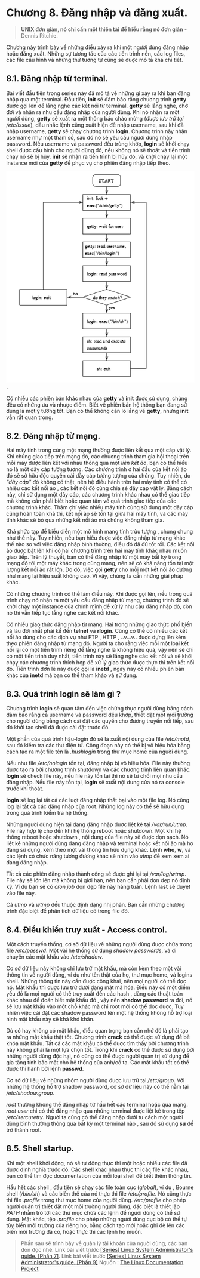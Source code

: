 # Chương 8. Đăng nhập và đăng xuất.
> **UNIX đơn giản, nó chỉ cần một thiên tài để hiểu rằng nó đơn giản** - Dennis Ritchie.

Chương này trình bày về những điều xảy ra  khi một người dùng đăng nhập hoặc đăng xuất. Những sự tương tác của các tiến trình nền, các log files, các file cấu hình và những thứ tương tự cũng sẽ đuợc mô tả khá chi tiết.

## 8.1. Đăng nhập từ terminal.
Bài viết đầu tiên trong series này đã mô tả về những gì xảy ra khi bạn đăng nhập qua một terminal. Đầu tiên, **init** sẽ đảm bảo rằng chương trình **getty** đuợc gọi lên để lắng nghe các kết nối từ terminal. **getty** sẽ lắng nghe, chờ đợi và nhận ra nhu cầu đăng nhập của người dùng. Khi nó nhận ra một người dùng, **getty** sẽ xuất ra một thông báo chào mừng (*đuợc lưu trữ tại /etc/issue*), dấu nhắc lệnh cũng xuất hiện để nhập username, sau khi đã nhập username, **getty** sẽ chạy chương trình **login**. Chương trình này nhận username như một tham số, sau đó nó sẽ yêu cầu người dùng nhập password. Nếu username và password đều trùng khớp, **login** sẽ khởi chạy shell đuợc cấu hình cho người dùng đó, nếu không nó sẽ thoát và tiến trình chạy nó sẽ bị hủy. **init** sẽ nhận ra tiến trình bị hủy đó, và khởi chạy lại một instance mới của **getty** để phục vụ cho phiên đăng nhập tiếp theo.

![Hình ảnh không tìm thấy](https://github.com/TheEEs/linux-admin/blob/master/images/8.1.png?raw=true).

Có nhiều các phiên bản khác nhau của **getty** và **init** đuợc sử dụng, chúng đều có những ưu và nhược điểm. Biết về phiên bản hệ thống bạn đang sử dụng là một ý tưởng tốt. Bạn có thể không cần lo lắng về **getty**, nhưng **init** vẫn rất quan trọng.

## 8.2. Đăng nhập từ mạng.
Hai máy tính trong cùng một mạng thường đuợc liên kết qua một cáp vật lý. Khi chúng giao tiếp trên mạng đó, các chương trình tham gia hội thoại trên mỗi máy được liên kết với nhau thông qua một *liên kết ảo*, bạn có thể hiểu nó là một dây cáp tưởng tượng. Các chương trình ở hai đầu của kết nối ảo đó sẽ sở hữu độc quyền cái dây cáp tưởng tượng của chúng. Tuy nhiên, do *"dây cáp"* đó không có thật, nên hệ điều hành trên hai máy tính có thể có nhiều các kết nối ảo , các kết nối đó cùng chia sẻ dây cáp vật lý. Bằng cách này, chỉ sử dụng một dây cáp, các chương trình khác nhau có thể giao tiếp mà không cần phải biết hoặc quan tâm về quá trình giao tiếp của các chương trình khác. Thậm chí việc nhiều máy tính cùng sử dụng một dây cáp cũng hoàn toàn khả thi, kết nối ảo sẽ tồn tại giữa hai máy tính, và các máy tính khác sẽ bỏ qua những kết nối ảo mà chúng không tham gia.

Khá phức tạp để biểu diễn một mô hình mang tính trừu tượng , chung chung như thế này. Tuy nhiên, nếu bạn hiểu đuợc việc đăng nhập từ mạng khác thế nào so với việc đăng nhập bình thường, điều đó đã đủ tốt rồi. Các kết nối ảo đuợc bật lên khi có hai chương trình trên hai máy tính khác nhau muốn giao tiếp. Trên lý thuyết, bạn có thể đăng nhập từ một máy bất kỳ trong mạng đó tới một máy khác trong cùng mạng, nên sẽ có khả năng tồn tại một lượng kết nối ảo rất lớn. Do đó, việc gọi **getty** cho mỗi một kết nối ảo dường như mang lại hiệu suất không cao. Vì vậy, chúng ta cần những giải pháp khác. 

Có những chương trình có thể làm điều này. Khi đuợc gọi lên, nếu trong quá trình chạy nó nhận ra một yêu cầu đăng nhập từ mạng, chương trình đó sẽ khởi chạy một instance của chính mình để xử lý nhu cầu đăng nhập đó, còn nó thì vẫn tiếp tục lắng nghe các kết nối khác.

Có nhiều giao thức đăng nhập từ mạng. Hai trong những giao thức phổ biến và lâu đời nhất phải kể đến **telnet** và **rlogin**. Cũng có thể có nhiều các kết nối ảo dùng cho các dịch vụ như FTP , HTTP , ..v...v.. đuợc dựng lên kèm theo phiên đăng nhập từ mạng đó. Người ta cho rằng việc mỗi một loại kết nối lại có một tiến trình riêng để lắng nghe là không hiệu quả, vậy nên sẽ chỉ có một tiến trình duy nhất, tiến trình này sẽ lắng nghe các kết nối và sẽ khởi chạy các chương trình thích hợp để xử lý giao thức đuợc thực thi trên kết nối đó. Tiến trình đơn lẻ này đuợc gọi là **inetd** , ngày nay có nhiều phiên bản khác của **inetd** mà bạn có thể tham khảo và sử dụng.

## 8.3. Quá trình login sẽ làm gì ?
Chương trình **login** sẽ quan tâm đến việc chứng thực người dùng bằng cách đảm bảo rằng cả username và password đều khớp, thiết đặt một môi trường cho người dùng bằng cách cài đặt các quyền cho đường truyền nối tiếp, sau đó khởi tạo shell đã đuợc cài đặt trước đó.

Một phần của quá trình hậu-login đó sẽ là xuất nội dung của file */etc/motd*, sau đó kiểm tra các thư điện tử. Công đoạn này có thể bị vô hiệu hóa bằng cách tạo ra một file tên là *.hushlogin* trong thư mục home của người dùng.

Nếu như file */etc/nologin* tồn tại, đăng nhập bị vô hiệu hóa. File này thường đuợc tạo ra bởi chương trình shutdown và các chương trình liên quan khác. **login** sẽ check file này, nếu file này tồn tại thì nó sẽ từ chối mọi nhu cầu đăng nhập. Nếu file này tồn tại, **login** sẽ xuất nội dung của nó ra console trước khi thoát.

**login** sẽ log lại tất cả các luợt đăng nhập thất bại vào một file log. Nó cũng log lại tất cả các đăng nhập của root. Những log này có thể sẽ hữu dụng trong quá trình kiểm tra hệ thống.

Những người dùng hiện tại đang đăng nhập đuợc liệt kê tại */var/run/utmp*. File này hợp lệ cho đến khi hệ thống reboot hoặc shutdown. Một khi hệ thống reboot hoặc shutdown , nội dung của file này sẽ đuợc dọn sạch. Nó liệt kê những người dùng đang đăng nhập và terminal hoặc kết nối ảo mà họ đang sử dụng, kèm theo một vài thông tin hữu dụng khác. Lệnh **who**, **w**, và các lệnh có chức năng tương đương khác sẽ nhìn vào *utmp* để xem xem ai đang đăng nhập.

Tất cả các phiên đăng nhập thành công sẽ đuợc ghi lại tại */var/log/wtmp*. File này sẽ lớn lên mà không bị giới hạn, nên bạn cần phải dọn dẹp nó định kỳ. Ví dụ bạn sẽ có *cron job* dọn dẹp file này hàng tuần. Lệnh **last** sẽ duyệt vào file này.

Cả *utmp* và *wtmp* đều thuộc định dạng nhị phân. Bạn cần những chương trình đặc biệt để phân tích dữ liệu có trong file đó.

## 8.4. Điều khiển truy xuất - Access control.
Một cách truyền thống, cơ sở dữ liệu về những người dùng đuợc chứa trong file */etc/passwd*. Một vài hệ thống sử dụng *shadow passwords*, và di chuyển các mật khẩu vào */etc/shadow*. 

Cơ sở dữ liệu này không chỉ lưu trữ mật khẩu, mà còn kèm theo một vài thông tin về người dùng, ví dụ như tên thật của họ, thư mục home, và logins shell. Những thông tin này cần đuợc công khai, nên mọi người có thể đọc nó. Mật khẩu thì đuợc lưu trữ dưới dạng mật mã hóa. Điều này có một điểm yếu đó là mọi người có thể truy xuất đến các hash , dùng các thuật toán khác nhau để đoán biết mật khẩu đó , vậy nên **shadow password** ra đời, nó sẽ lưu mật khẩu vào một chỗ khác mà chỉ root mới có thể đọc đuợc. Tuy nhiên việc cài đặt các shadow password lên một hệ thống không hỗ trợ loại hình mật khẩu này sẽ khá khó khăn.

Dù có hay không có mật khẩu, điều quan trọng bạn cần nhớ đó là phải tạo ra những mật khẩu thật tốt. Chương trình **crack** có thể đuợc sử dụng để bẻ khóa mật khẩu. Tất cả các mật khẩu có thể đuợc tìm thấy bởi chương trình này không phải là một lựa chọn tốt. Trong khi **crack** có thể đuợc sử dụng bởi những người dùng độc hại, nó cũng có thể đuợc người quản trị sử dụng để gia tăng tính bảo mật cho hệ thống của anh/cô ta. Các mật khẩu tốt có thể đuợc thi hành bởi lệnh **passwd**. 

Cơ sở dữ liệu về những nhóm người dùng đuợc lưu trữ tại */etc/group*. Với những hệ thống hỗ trợ shadow password, cơ sở dữ liệu này có thể nằm tại */etc/shadow.group*.

*root* thường không thể đăng nhập từ hầu hết các terminal hoặc qua mạng. *root user* chỉ có thể đăng nhập qua những terminal đuợc liệt kê trong tệp */etc/sercuretty*. Người ta cũng có thể đăng nhập dưới tư cách một người dùng bình thường thông qua bất kỳ một terminal nào , sau đó sử dụng **su** để trở thành root.

## 8.5. Shell startup.

Khi một shell khởi động, nó sẽ tự động thực thi một hoặc nhiều các file đã đuợc định nghĩa trước đó. Các shell khác nhau thực thi các file khác nhau, bạn có thể tìm đọc documentation của mỗi loại shell để biết thêm thông tin.

Hầu hết các shell , đầu tiên sẽ chạy các file toàn cục (*global*), ví dụ , Bourne shell (*/bin/sh*) và các biến thể của nó thực thi file */etc/profile*. Nó cũng thực thi file *.profile* trong thư mục home của người dùng. */etc/profile* cho phép người quản trị thiết đặt một môi trường người dùng, đặc biệt là thiết lập *PATH* nhằm trỏ tới các thư mục chứa các lệnh để người dùng có thể sử dụng. Mặt khác, tệp *.profile* cho phép những người dùng cục bộ có thể tự tùy biến môi trường của riêng họ, bằng cách tạo mới hoặc ghi đè lên các biến môi trường đã có, hoặc thực thi các lệnh họ muốn.

> Phần sau sẽ trình bày về quản lý tài khoản của nguời dùng, các bạn đón đọc nhé.
> Link bài viết trước [\[Series\] Linux System Administrator's guide. \[Phần 7\]](https://kipalog.com/posts/Series--Linux-System-Administrator-s-guide---Phan-7).
> Link bài viết trước [\[Series\] Linux System Administrator's guide. \[Phần 9\]](https://kipalog.com/posts/Series--Linux-System-Administrators-s-guide---Phan-9)
> Nguồn : [The Linux Documentation Project](http://tldp.org)
